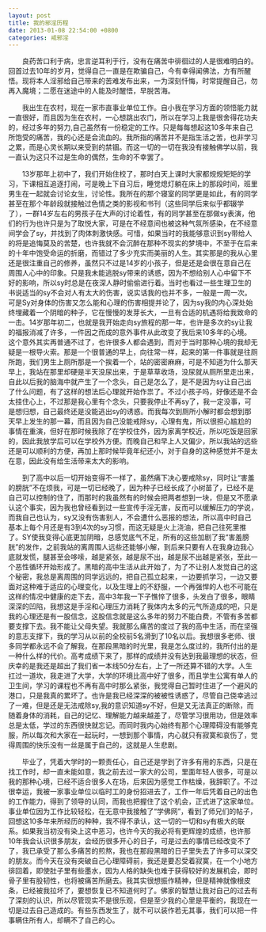 ```yaml
---
layout: post
title: 我的邪淫历程
date: 2013-01-08 22:54:00 +0800
categories: 戒邪淫
---
```


　　良药苦口利于病，忠言逆耳利于行，没有在痛苦中徘徊过的人是很难明白的。回首过去10年的岁月，觉得自己一直是在欺骗自己，今有幸得闻佛法，方有所醒悟。现将本人淫邪给自己带来的苦难发布出来，一为深刻忏悔，时常提醒自己，勿再入魔境；二愿在迷途中的人能及时醒悟，早脱苦海。
　　我出生在农村，现在一家市直事业单位工作。自小我在学习方面的领悟能力就一直很好，而且因为生在农村，一心想跳出农门，所以在学习上我是很舍得花功夫的，经过多年的努力,自己虽然有一份稳定的工作。只是每每想起这10多年来自己所饱受的痛苦，我的心还是会流血的。我所指的痛苦并不是指生活之苦，也非学习之累，而是心灵长期以来受到的禁锢。而这一切的一切在我没有接触佛学以前，我一直认为这只不过是生命的偶然，生命的不幸罢了。
　　13岁那年上初中了，我们开始住校了，那时白天上课时大家都规规矩矩的学习，下课相互追逐打闹，可是晚上下自习后，睡觉熄灯躺在床上的那段时间，班里男生在一起就会讨论女生，讨论性。我所在的那个寝室的同学更是如此，有的同学甚至在那个年龄段就接触过色情之类的影视和书刊（这些同学后来似乎都辍学了），一群14岁左右的男孩子在大声的讨论着性，有的同学甚至在那做sy表演，他们的行为也许只是为了取悦大家，可是在不经意间也被这种气氛所感染，在不经意间学会了sy，并找到了肉体刺激快感。可惜，如果当时的我能够意识到sy带给人的将是追悔莫及的苦楚，也许我就不会沉醉在那种不现实的梦境中，不至于在后来的十年中饱受命运的折磨，而错过了多少充实而美丽的人生。其实那是的我从心里还是很注重自己的修养，虽然只不过是14岁的小孩子，但是还是会很在意自己在周围人心中的印象。只是我未能逃脱sy带来的诱惑，因为不想给别人心中留下不好的影响，所以sy时总是在夜深人静时偷偷进行着。当时也看过一些生理卫生的书说适当的sy不会对人有太大的伤害，说实话我的也并不多，一般是一周一次。可是Sy对身体的伤害又怎么能和心理的伤害相提并论了，因为sy我的内心深处始终埋藏着一个阴暗的种子，它在慢慢的发芽长大，一旦有合适的机遇将给我致命的一击。14岁那年初二，也就是我开始走向sy旅程的那一年，也许是多次的sy让我的福报消减了许多，一件因之而成的意外事件从此改变了我后来10多年的心境。这个意外其实再普通不过了，也许很多人都会遇到，而对于当时那种心境的我却无疑是一根导火索。那是一个很普通的早上，向往常一样，起来的第一件事就是往厕所跑，我们男生上厕所那是一个挨着一个，站的密密麻麻，可是不知道为什么那天早上，我站在那里却硬是半天没尿出来，于是草草收场，没尿就从厕所里走出来，自此以后我的脑海中就产生了一个念头，自己是怎么了，是不是因为sy让自己出了什么问题，有了这样的想法后心理就开始作祟了。不过小孩子吗，好像还是不会太挂住心上，不过那是我心里有个念头，只要我停止不再sy了，我一定没事，可是想归想，自己最终还是没能逃出sy的诱惑。而我每次到厕所小解时都会想到那天早上发生的那一幕，而且因为自己没能戒除sy，心理有鬼，所以很担心尴尬的事情在重演，但好在那时候我除了在学校住外，因为家离学校近，所以吃饭是回家的，因此我放学后可以在学校外方便。而晚自己和早上人又偏少，所以我站的远些还是可以顺利的方便，再加上那时候毕竟年纪还小，对于自身的这种感觉并不是太在意，因此没有给生活带来太大的影响。
　　到了高中以后一切开始变得不一样了，虽然痛下决心要戒除sy，同时让“害羞的膀胱”不在烦我，可是一切已经晚了，因为种子已经长成了小树苗了，已经不是自己可以控制的住了，而那时的我虽然有的时候会把两者想到一块，但是又不愿承认这个事实，因为我也曾经看到过一些宣传手淫无害，反而可以缓解压力的学说，而我自己也认为，sy又没有伤害别人，不会遭什么恶报的想法，所以高中时自己基本上每个月还是有3到4次的sy习惯，而这无疑是火上浇油，把自己往死里推了。SY使我变得心底更加阴暗，总感觉底气不足，所有的这些加剧了我“害羞膀胱”的发作，之前我站的离周围人远些还能够小解，到后来只要有人在我身边我心底就发慌，腿甚至会哆嗦，越是紧张，越是尿不出，越是尿不出越是紧张，至此一个恶性循环开始形成了。黑暗的高中生活从此开始了，为了不让别人发觉自己的这个秘密，我总是离周围的同学远远的，把自己孤立起来，一边要抓学习，一边又要面对这种难于适应的心理变化，以及生理上的不舒服，一个再强悍的人也不可能在这样的情况中健康的走下去，高中3年我一下子憔悴了很多，头发白了很多，眼睛深深的凹陷，我想这是手淫和心理压力消耗了我体内太多的元气所造成的吧，只是我的心理还是有一股信念，这股信念就是这么多年的努力不能白费，不管有多苦都要支撑下去。我不能让父母失望。我就那么痛苦的度过了我的高中生活，而在坚强的意志支撑下，我的学习从以前的全校前5名滑到了10名以后。我想很多老师、很多同学都永远不会了解我，在那段黑暗的时光里，我是怎么度过的，我所付出的是一种什么样的代价。高考成绩下来了，那样的成绩并没有达到我最理想的状态，但庆幸的是我还是超出了我们省一本线50分左右，上了一所还算不错的大学。人生扛过一道坎，我走进了大学，大学的环境比高中好了很多，而且学生公寓有单人的卫生间，学习的课程也不再有高中时那么紧张，我觉得自己暂时住进了一个避风的港口，只是我真的累坏了。也许是我已经深深的被被性诱惑了，尽管自己侥幸逃过了一难，但是还是无法戒除sy,我的意识知道sy不好，但是又无法真正的断除，而随着身体的消耗，自己的记忆、理解能力越来越差了，尽管学习很用功，但是效率总是太低，学过的东西很快就忘记。而同时我内心始终有那个心理障碍没有能够克服，所以每次和大家在一起玩时，一想到那个事情，内心就只有寂寞和哀伤了，觉得周围的快乐没有一丝是属于自己的，这就是人生悲剧。
　　毕业了，凭着大学时的一颗责任心，自己还是学到了许多有用的东西，只是在找工作时，却一直未能如意，我之前去过一家大的公司，里面年轻人很多，可是以我的那种心境，已经不适合很多人在场，后来因为感觉工作枯燥，我辞职了。不过很幸运，我被一家事业单位以临时工的身份招进去了，工作一年后凭着自己的出色的工作能力，得到了领导的认同，而我也把握住了这个机会，正式进了这家单位。事业单位因为工作比较轻松，在无意中我接触了“学佛网”，看到了师兄们的帖子，回想这10多年来所经历的种种，我不得不承认，这一切的一切和sy有极大的联系。如果我当初没有染上这中恶习，也许今天的我必将有更辉煌的成绩，也许那10年我会认识很多朋友，会经历很多开心的日子，可是过去的事情已经改变不了了，我已承受了那么多痛苦的煎熬，我也在那段黑暗的日子里失去了许多可以深交的朋友。而今天在没有突破自己心理障碍前，我还是要忍受着寂寞，在一个小地方徘回着，即使肚子里有些墨水，因为人格的缺失也难于获得较好的发展机会，即时骨子里有股韧性，也将被痛苦所磨去。我其实很想振作精神，但是精神就像根皮条，已经被我拉坏了，要想恢复已不知道何时了。佛家的智慧让我对自己的过去有了深刻的认识，所以尽管现实不是很乐观，但是至少我的心里是平衡的，我现在一切是过去自己造成的。有些东西发生了，就不可以装作若无其事，我们可以把一件事瞒住所有人，却瞒不了自己的心。
　　 